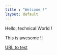 ```yaml
---
title : "Welcome !"
layout: default
---
```


Hello, technical World !

This is awesome !!


[URL to test](http://localhost:4000/jekyll/update/2019/11/08/welcome-to-jekyll.html)



